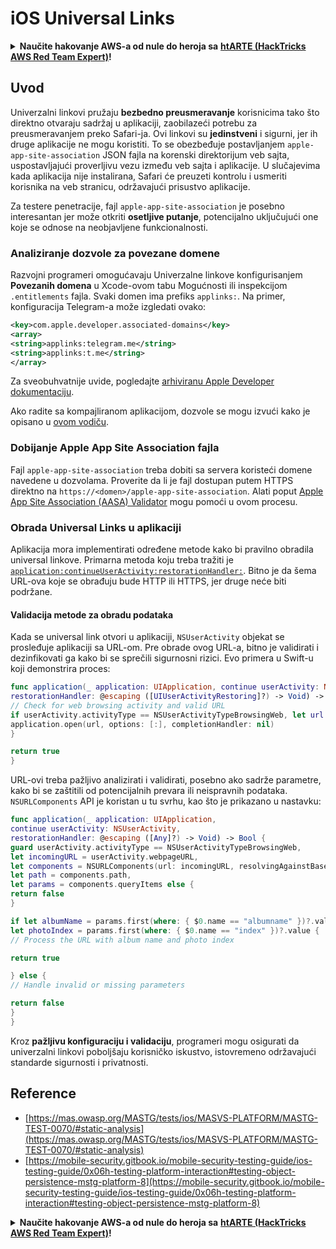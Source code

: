 # iOS Universal Links

<details>

<summary><strong>Naučite hakovanje AWS-a od nule do heroja sa</strong> <a href="https://training.hacktricks.xyz/courses/arte"><strong>htARTE (HackTricks AWS Red Team Expert)</strong></a><strong>!</strong></summary>

Drugi načini podrške HackTricks-u:

* Ako želite da vidite **vašu kompaniju reklamiranu na HackTricks-u** ili **preuzmete HackTricks u PDF formatu** Pogledajte [**SUBSCRIPTION PLANS**](https://github.com/sponsors/carlospolop)!
* Nabavite [**zvanični PEASS & HackTricks swag**](https://peass.creator-spring.com)
* Otkrijte [**The PEASS Family**](https://opensea.io/collection/the-peass-family), našu kolekciju ekskluzivnih [**NFT-ova**](https://opensea.io/collection/the-peass-family)
* **Pridružite se** 💬 [**Discord grupi**](https://discord.gg/hRep4RUj7f) ili [**telegram grupi**](https://t.me/peass) ili nas **pratite** na **Twitter-u** 🐦 [**@carlospolopm**](https://twitter.com/hacktricks\_live)**.**
* **Podelite svoje hakovanje trikove slanjem PR-ova na** [**HackTricks**](https://github.com/carlospolop/hacktricks) i [**HackTricks Cloud**](https://github.com/carlospolop/hacktricks-cloud) github repozitorijume.

</details>

## Uvod

Univerzalni linkovi pružaju **bezbedno preusmeravanje** korisnicima tako što direktno otvaraju sadržaj u aplikaciji, zaobilazeći potrebu za preusmeravanjem preko Safari-ja. Ovi linkovi su **jedinstveni** i sigurni, jer ih druge aplikacije ne mogu koristiti. To se obezbeđuje postavljanjem `apple-app-site-association` JSON fajla na korenski direktorijum veb sajta, uspostavljajući proverljivu vezu između veb sajta i aplikacije. U slučajevima kada aplikacija nije instalirana, Safari će preuzeti kontrolu i usmeriti korisnika na veb stranicu, održavajući prisustvo aplikacije.

Za testere penetracije, fajl `apple-app-site-association` je posebno interesantan jer može otkriti **osetljive putanje**, potencijalno uključujući one koje se odnose na neobjavljene funkcionalnosti.

### **Analiziranje dozvole za povezane domene**

Razvojni programeri omogućavaju Univerzalne linkove konfigurisanjem **Povezanih domena** u Xcode-ovom tabu Mogućnosti ili inspekcijom `.entitlements` fajla. Svaki domen ima prefiks `applinks:`. Na primer, konfiguracija Telegram-a može izgledati ovako:

```xml
<key>com.apple.developer.associated-domains</key>
<array>
<string>applinks:telegram.me</string>
<string>applinks:t.me</string>
</array>
```

Za sveobuhvatnije uvide, pogledajte [arhiviranu Apple Developer dokumentaciju](https://developer.apple.com/library/archive/documentation/General/Conceptual/AppSearch/UniversalLinks.html#//apple\_ref/doc/uid/TP40016308-CH12-SW2).

Ako radite sa kompajliranom aplikacijom, dozvole se mogu izvući kako je opisano u [ovom vodiču](extracting-entitlements-from-compiled-application.md).

### **Dobijanje Apple App Site Association fajla**

Fajl `apple-app-site-association` treba dobiti sa servera koristeći domene navedene u dozvolama. Proverite da li je fajl dostupan putem HTTPS direktno na `https://<domen>/apple-app-site-association`. Alati poput [Apple App Site Association (AASA) Validator](https://branch.io/resources/aasa-validator/) mogu pomoći u ovom procesu.

### **Obrada Universal Links u aplikaciji**

Aplikacija mora implementirati određene metode kako bi pravilno obradila universal linkove. Primarna metoda koju treba tražiti je [`application:continueUserActivity:restorationHandler:`](https://developer.apple.com/documentation/uikit/uiapplicationdelegate/1623072-application). Bitno je da šema URL-ova koje se obrađuju bude HTTP ili HTTPS, jer druge neće biti podržane.

#### **Validacija metode za obradu podataka**

Kada se universal link otvori u aplikaciji, `NSUserActivity` objekat se prosleđuje aplikaciji sa URL-om. Pre obrade ovog URL-a, bitno je validirati i dezinfikovati ga kako bi se sprečili sigurnosni rizici. Evo primera u Swift-u koji demonstrira proces:

```swift
func application(_ application: UIApplication, continue userActivity: NSUserActivity,
restorationHandler: @escaping ([UIUserActivityRestoring]?) -> Void) -> Bool {
// Check for web browsing activity and valid URL
if userActivity.activityType == NSUserActivityTypeBrowsingWeb, let url = userActivity.webpageURL {
application.open(url, options: [:], completionHandler: nil)
}

return true
}
```

URL-ovi treba pažljivo analizirati i validirati, posebno ako sadrže parametre, kako bi se zaštitili od potencijalnih prevara ili neispravnih podataka. `NSURLComponents` API je koristan u tu svrhu, kao što je prikazano u nastavku:

```swift
func application(_ application: UIApplication,
continue userActivity: NSUserActivity,
restorationHandler: @escaping ([Any]?) -> Void) -> Bool {
guard userActivity.activityType == NSUserActivityTypeBrowsingWeb,
let incomingURL = userActivity.webpageURL,
let components = NSURLComponents(url: incomingURL, resolvingAgainstBaseURL: true),
let path = components.path,
let params = components.queryItems else {
return false
}

if let albumName = params.first(where: { $0.name == "albumname" })?.value,
let photoIndex = params.first(where: { $0.name == "index" })?.value {
// Process the URL with album name and photo index

return true

} else {
// Handle invalid or missing parameters

return false
}
}
```

Kroz **pažljivu konfiguraciju i validaciju**, programeri mogu osigurati da univerzalni linkovi poboljšaju korisničko iskustvo, istovremeno održavajući standarde sigurnosti i privatnosti.

## Reference

* [https://mas.owasp.org/MASTG/tests/ios/MASVS-PLATFORM/MASTG-TEST-0070/#static-analysis](https://mas.owasp.org/MASTG/tests/ios/MASVS-PLATFORM/MASTG-TEST-0070/#static-analysis)
* [https://mobile-security.gitbook.io/mobile-security-testing-guide/ios-testing-guide/0x06h-testing-platform-interaction#testing-object-persistence-mstg-platform-8](https://mobile-security.gitbook.io/mobile-security-testing-guide/ios-testing-guide/0x06h-testing-platform-interaction#testing-object-persistence-mstg-platform-8)

<details>

<summary><strong>Naučite hakovanje AWS-a od nule do heroja sa</strong> <a href="https://training.hacktricks.xyz/courses/arte"><strong>htARTE (HackTricks AWS Red Team Expert)</strong></a><strong>!</strong></summary>

Drugi načini podrške HackTricks-u:

* Ako želite videti **oglašavanje vaše kompanije u HackTricks-u** ili **preuzeti HackTricks u PDF formatu**, proverite [**SUBSCRIPTION PLANS**](https://github.com/sponsors/carlospolop)!
* Nabavite [**zvanični PEASS & HackTricks swag**](https://peass.creator-spring.com)
* Otkrijte [**The PEASS Family**](https://opensea.io/collection/the-peass-family), našu kolekciju ekskluzivnih [**NFT-ova**](https://opensea.io/collection/the-peass-family)
* **Pridružite se** 💬 [**Discord grupi**](https://discord.gg/hRep4RUj7f) ili [**telegram grupi**](https://t.me/peass) ili nas **pratite** na **Twitter-u** 🐦 [**@carlospolopm**](https://twitter.com/hacktricks\_live)**.**
* **Podelite svoje hakovanje trikove slanjem PR-ova na** [**HackTricks**](https://github.com/carlospolop/hacktricks) i [**HackTricks Cloud**](https://github.com/carlospolop/hacktricks-cloud) github repozitorijume.

</details>
